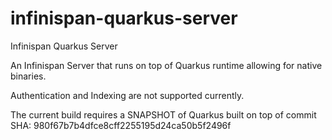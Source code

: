 # infinispan-quarkus-server
Infinispan Quarkus Server

An Infinispan Server that runs on top of Quarkus runtime allowing for native binaries.

Authentication and Indexing are not supported currently.

The current build requires a SNAPSHOT of Quarkus built on top of commit SHA: 980f67b7b4dfce8cff2255195d24ca50b5f2496f
